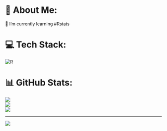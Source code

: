 # 💫 About Me:
🌱 I’m currently learning #Rstats


# 💻 Tech Stack:
![R](https://img.shields.io/badge/r-%23276DC3.svg?style=for-the-badge&logo=r&logoColor=white)
# 📊 GitHub Stats:
![](https://github-readme-stats.vercel.app/api?username=R4J0Dm&theme=tokyonight&hide_border=false&include_all_commits=false&count_private=false)<br/>
![](https://github-readme-streak-stats.herokuapp.com/?user=R4J0Dm&theme=tokyonight&hide_border=false)<br/>
![](https://github-readme-stats.vercel.app/api/top-langs/?username=R4J0Dm&theme=tokyonight&hide_border=false&include_all_commits=false&count_private=false&layout=compact)

---
[![](https://visitcount.itsvg.in/api?id=R4J0Dm&icon=0&color=1)](https://visitcount.itsvg.in)
